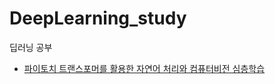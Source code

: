 # DeepLearning_study
딥러닝 공부
- [파이토치 트랜스포머를 활용한 자연어 처리와 컴퓨터비전 심층학습](https://product.kyobobook.co.kr/detail/S000209621433)
